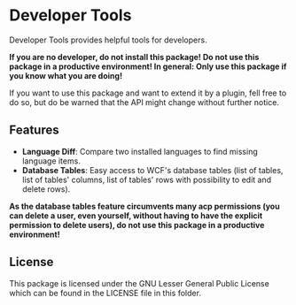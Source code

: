 Developer Tools
===============

Developer Tools provides helpful tools for developers.

**If you are no developer, do not install this package! Do not use this package in a productive environment! In general: Only use this package if you know what you are doing!**

If you want to use this package and want to extend it by a plugin, fell free to do so, but do be warned that the API might change without further notice.


Features
--------

* **Language Diff**: Compare two installed languages to find missing language items.
* **Database Tables**: Easy access to WCF's database tables (list of tables, list of tables' columns, list of tables' rows with possibility to edit and delete rows).

**As the database tables feature circumvents many acp permissions (you can delete a user, even yourself, without having to have the explicit permission to delete users), do not use this package in a productive environment!**

License
-------

This package is licensed under the GNU Lesser General Public License which can be found in the LICENSE file in this folder.
